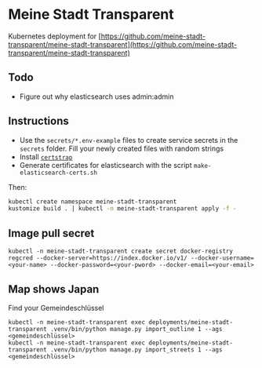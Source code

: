 # Meine Stadt Transparent

Kubernetes deployment for [https://github.com/meine-stadt-transparent/meine-stadt-transparent](https://github.com/meine-stadt-transparent/meine-stadt-transparent)

## Todo

- Figure out why elasticsearch uses admin:admin

## Instructions

- Use the `secrets/*.env-example` files to create service secrets in the `secrets` folder. Fill your newly created files with random strings
- Install [`certstrap`](https://github.com/square/certstrap/releases/tag/v1.2.0)
- Generate certificates for elasticsearch with the script `make-elasticsearch-certs.sh`


Then:

```bash
kubectl create namespace meine-stadt-transparent
kustomize build . | kubectl -n meine-stadt-transparent apply -f -
```

## Image pull secret

```
kubectl -n meine-stadt-transparent create secret docker-registry regcred --docker-server=https://index.docker.io/v1/ --docker-username=<your-name> --docker-password=<your-pword> --docker-email=<your-email>
```

## Map shows Japan

Find your Gemeindeschlüssel

```
kubectl -n meine-stadt-transparent exec deployments/meine-stadt-transparent .venv/bin/python manage.py import_outline 1 --ags <gemeindeschlüssel>
kubectl -n meine-stadt-transparent exec deployments/meine-stadt-transparent .venv/bin/python manage.py import_streets 1 --ags <gemeindeschlüssel>
```
